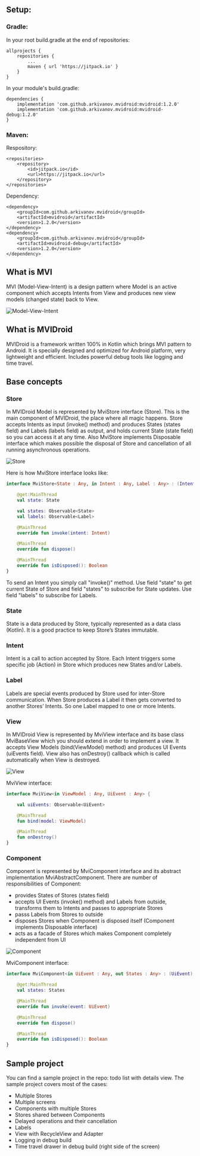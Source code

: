 ## Setup:

### Gradle:

In your root build.gradle at the end of repositories:
```
allprojects {
    repositories {
        ...
        maven { url 'https://jitpack.io' }
    }
}
```
In your module's build.gradle:
```
dependencies {
    implementation 'com.github.arkivanov.mvidroid:mvidroid:1.2.0'
    implementation 'com.github.arkivanov.mvidroid:mvidroid-debug:1.2.0'
}
```
### Maven:

Respository:
```
<repositories>
    <repository>
        <id>jitpack.io</id>
        <url>https://jitpack.io</url>
    </repository>
</repositories>
```
Dependency:
```
<dependency>
    <groupId>com.github.arkivanov.mvidroid</groupId>
    <artifactId>mvidroid</artifactId>
    <version>1.2.0</version>
</dependency>
<dependency>
    <groupId>com.github.arkivanov.mvidroid</groupId>
    <artifactId>mvidroid-debug</artifactId>
    <version>1.2.0</version>
</dependency>
```

## What is MVI

MVI (Model-View-Intent) is a design pattern where Model is an active component which accepts Intents from View and produces new view models (changed state) back to View.

![Model-View-Intent](https://s8.postimg.cc/8xqom7e0l/MVI2.png)
<br>

## What is MVIDroid

MVIDroid is a framework written 100% in Kotlin which brings MVI pattern to Android. It is specially designed and optimized for Android platform, very lightweight and efficient. Includes powerful debug tools like logging and time travel.

## Base concepts

### Store

In MVIDroid Model is represented by MviStore interface (Store). This is the main component of MVIDroid, the place where all magic happens. Store accepts Intents as input (invoke() method) and produces States (states field) and Labels (labels field) as output, and holds current State (state field) so you can access it at any time. Also MviStore implements Disposable interface which makes possible the disposal of Store and cancellation of all running asynchronous operations.

![Store](https://s8.postimg.cc/3mbs1hznp/Store2.png)

Here is how MviStore interface looks like:

```kotlin
interface MviStore<State : Any, in Intent : Any, Label : Any> : (Intent) -> Unit, Disposable {

    @get:MainThread
    val state: State

    val states: Observable<State>
    val labels: Observable<Label>

    @MainThread
    override fun invoke(intent: Intent)

    @MainThread
    override fun dispose()

    @MainThread
    override fun isDisposed(): Boolean
}
```

To send an Intent you simply call "invoke()" method. Use field "state" to get current State of Store and field "states" to subscribe for State updates. Use field "labels" to subscribe for Labels.

### State

State is a data produced by Store, typically represented as a data class (Kotlin). It is a good practice to keep Store’s States immutable.

### Intent

Intent is a call to action accepted by Store. Each Intent triggers some specific job (Action) in Store which produces new States and/or Labels.

### Label

Labels are special events produced by Store used for inter-Store communication. When Store produces a Label it then gets converted to another Stores’ Intents. So one Label mapped to one or more Intents.

### View

In MVIDroid View is represented by MviView interface and its base class MviBaseView which you should extend in order to implement a view. It accepts View Models (bind(ViewModel) method) and produces UI Events (uiEvents field). View also has onDestroy() callback which is called automatically when View is destroyed.

![View](https://s8.postimg.cc/weijkrp91/View2_1.png)

MviView interface:

```kotlin
interface MviView<in ViewModel : Any, UiEvent : Any> {

    val uiEvents: Observable<UiEvent>

    @MainThread
    fun bind(model: ViewModel)

    @MainThread
    fun onDestroy()
}
```

### Component

Component is represented by MviComponent interface and its abstract implementation MviAbstractComponent. There are number of responsibilities of Component:
* provides States of Stores (states field)
* accepts UI Events (invoke() method) and Labels from outside, transforms them to Intents and passes to appropriate Stores
* passs Labels from Stores to outside
* disposes Stores when Component is disposed itself (Component implements Disposable interface)
* acts as a facade of Stores which makes Component completely independent from UI

![Component](https://s8.postimg.cc/dap84czj9/Component.png)

MviComponent interface:

```kotlin
interface MviComponent<in UiEvent : Any, out States : Any> : (UiEvent) -> Unit, Disposable {

    @get:MainThread
    val states: States

    @MainThread
    override fun invoke(event: UiEvent)

    @MainThread
    override fun dispose()

    @MainThread
    override fun isDisposed(): Boolean
}
```

## Sample project

You can find a sample project in the repo: todo list with details view.
The sample project covers most of the cases:
- Multiple Stores
- Multiple screens
- Components with multiple Stores
- Stores shared between Components
- Delayed operations and their cancellation
- Labels
- View with RecycleView and Adapter
- Logging in debug build
- Time travel drawer in debug build (right side of the screen)
